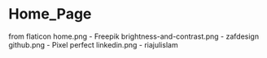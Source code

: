 # Home_Page

from flaticon
home.png - Freepik
brightness-and-contrast.png - zafdesign
github.png - Pixel perfect
linkedin.png - riajulislam
